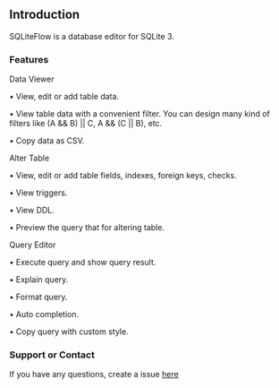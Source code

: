 ## Introduction

SQLiteFlow is a database editor for SQLite 3.

### Features

Data Viewer

  • View, edit or add table data.
  
  • View table data with a convenient filter. You can design many kind of filters like (A && B) || C, A && (C || B), etc.
  
  • Copy data as CSV.
  

Alter Table

  • View, edit or add table fields, indexes, foreign keys, checks.
  
  • View triggers.
  
  • View DDL.
  
  • Preview the query that for altering table.

Query Editor

  • Execute query and show query result.
  
  • Explain query.
  
  • Format query.
  
  • Auto completion.
  
  • Copy query with custom style.
  

### Support or Contact

If you have any questions, create a issue [here](https://github.com/SQLiteFlow/sqliteflow.github.io/issues)

